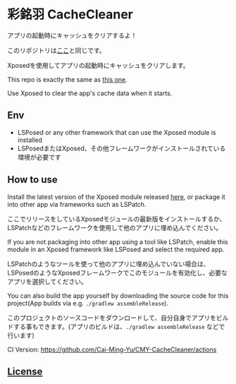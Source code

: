 # 彩銘羽 CacheCleaner
アプリの起動時にキャッシュをクリアするよ！

このリポジトリは[ここ](https://github.com/Xposed-Modules-Repo/Cai_Ming_Yu.CacheCleaner)と同じです。

Xposedを使用してアプリの起動時にキャッシュをクリアします。

This repo is exactly the same as [this one](https://github.com/Xposed-Modules-Repo/Cai_Ming_Yu.CacheCleaner).

Use Xposed to clear the app's cache data when it starts.

## Env
- LSPosed or any other framework that can use the Xposed module is installed
- LSPosedまたはXposed、その他フレームワークがインストールされている環境が必要です

## How to use
Install the latest version of the Xposed module released [here](https://github.com/Cai-Ming-Yu/CMY-CacheCleaner/releases), or package it into other app via frameworks such as LSPatch.

ここでリリースをしているXposedモジュールの最新版をインストールするか、LSPatchなどのフレームワークを使用して他のアプリに埋め込んでください。

If you are not packaging into other app using a tool like LSPatch, enable this module in an Xposed framework like LSPosed and select the required app.

LSPatchのようなツールを使って他のアプリに埋め込んでいない場合は、LSPosedのようなXposedフレームワークでこのモジュールを有効化し、必要なアプリを選択してください。

You can also build the app yourself by downloading the source code for this project(App builds via e.g. ```./gradlew assembleRelease```).

このプロジェクトのソースコードをダウンロードして、自分自身でアプリをビルドする事もできます。(アプリのビルドは、```./gradlew assembleRelease``` などで行います)

CI Version: https://github.com/Cai-Ming-Yu/CMY-CacheCleaner/actions

## [License](https://github.com/Cai-Ming-Yu/CMY-CacheCleaner/blob/C-M-Y/LICENSE)
